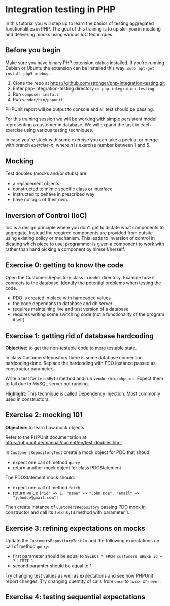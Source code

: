 Integration testing in PHP
==========================

In this tutorial you will step up to learn the basics of testing aggregated functionalities in PHP.
The goal of this training is to up skill you in mocking and delivering mocks using various IoC techniques.

Before you begin
----------------

Make sure you have binary PHP extension `xdebug` installed. If you're running Debian or Ubuntu
the extension can be installed this way: `sudo apt-get install php5-xdebug`.

1. Clone the repo at https://github.com/stronger/php-integration-testing.git
2. Enter php-integration-testing directory `cd php-integration-testing`
3. Run `composer install`
4. Run `vendor/bin/phpunit`

PHPUnit report will be output to console and all test should be passing.

For this training session we will be working with simple persistent model representing a customer in database.
We will expand the task in each exercise using various testing techniques.

In case you're stuck with some exercise you can take a peek at or merge with branch *exercise-n*,
where *n* is exercise number between 1 and 5.

Mocking
-------

Test doubles (mocks and/or stubs) are:
- a replacement objects
- constructed to mimic specific class or interface
- instructed to behave in prescribed way
- have no logic of their own.

Inversion of Control (IoC)
--------------------------

IoC is a design principle where you don't get to dictate what components to aggregate.
Instead the required components are provided from outsite using existing policy or mechanism.
This leads to inversion of control in dicating which piece to use:
programmer is given a component to work with rather than hand picking a component by himself/herself.

Exercise 0: getting to know the code
------------------------------------

Open the CustomersRepository class in `model` directory.
Examine how it connects to the database.
Identify the potential problems when testing the code.

- PDO is created in place with hardcoded values
- the code dependans to database and db server
- requires maintaining live and test version of a database
- requires writing some switching code (not a functionality of the program itself)

Exercise 1: getting rid of database hardcoding
----------------------------------------------

**Objective:** to get the non-testable code to more testable state.

In class CustomersRepository there is some database connection hardcoding done.
Replace the hardcoding with PDO instance passed as constructor parameter.

Write a test for `fetchById` method and run `vendor/bin/phpunit`.
Expect them to fail due to MySQL server not running.

**Highlight:** This technique is called Dependency Injection. Most commonly used in constructors.

Exercise 2: mocking 101
-----------------------

**Objective:** to learn how mock objects

Refer to the PHPUnit documentation at https://phpunit.de/manual/current/en/test-doubles.html

In `CustomersRepositoryTest` create a mock object for PDO that shoud:
- expect one call of method `query`
- return another mock object for class PDOStatement

The PDOStatement mock should:
- expect one call of method `fetch`
- return value `["id" => 1, "name" => "John Doe", "email" => "johndoe@gmail.com"]`

Then create instance of `CustomersRepository` passing PDO mock in constructor and
call its `fetchById` method with parameter 1.

Exercise 3: refining expectations on mocks
------------------------------------------

Update the `CustomersRepositoryTest` to add the following expectations on call of method `query`:
- first parameter should be equal to `SELECT * FROM customers WHERE id = ? LIMIT 1`
- second paramter should be equal to 1

Try changing test values as well as expectations and see how PHPUnit report changes.
Try changing quentity of calls from `once` to `twice` or `never`.

Exercise 4: testing sequential expectations
-------------------------------------------
